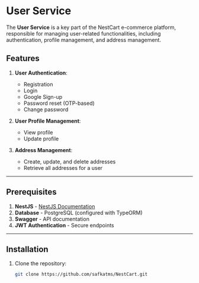 # User Service

The **User Service** is a key part of the NestCart e-commerce platform, responsible for managing user-related functionalities, including authentication, profile management, and address management.

## Features

1. **User Authentication**:
   - Registration
   - Login
   - Google Sign-up
   - Password reset (OTP-based)
   - Change password

2. **User Profile Management**:
   - View profile
   - Update profile

3. **Address Management**:
   - Create, update, and delete addresses
   - Retrieve all addresses for a user

---

## Prerequisites

1. **NestJS** - [NestJS Documentation](https://docs.nestjs.com/)
2. **Database** - PostgreSQL (configured with TypeORM)
3. **Swagger** - API documentation
4. **JWT Authentication** - Secure endpoints

---

## Installation


1. Clone the repository:

   ```bash
   git clone https://github.com/safkatms/NestCart.git
